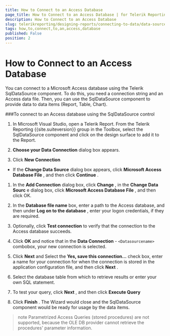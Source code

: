 ```yaml
---
title: How to Connect to an Access Database
page_title: How to Connect to an Access Database | for Telerik Reporting Documentation
description: How to Connect to an Access Database
slug: telerikreporting/designing-reports/connecting-to-data/data-source-components/sqldatasource-component/-how-to/how-to-connect-to-an-access-database
tags: how,to,connect,to,an,access,database
published: False
position: 2
---
```


# How to Connect to an Access Database



You can connect to a Microsoft Access database using the Telerik        SqlDataSource component. To do this, you need a connection string and an        Access data file. Then, you can use the SqlDataSource component to provide        data to data items (Report, Table, Chart).

###To connect to an Access database using the SqlDataSource control

1. In Microsoft Visual Studio, open a Telerik Report. From the              Telerik Reporting {{site.suiteversion}} group in the Toolbox, select the              SqlDataSource component and click on the design surface to add it              to the Report.

1. __Choose your Data Connection__  dialog box              appears.

1. Click __New Connection__ 

+ If the __Change Data Source__  dialog box appears, click 
            __Microsoft Access Database File__ , and then click __Continue__ .

1. In the __Add Connection__  dialog box,              click __Change__ , in the __Change Data Sourc__ e dialog box, click __Microsoft Access Database File__ , and             then click OK.

1. In the __Database file name__  box, enter a path to the Access database,             and then under __Log on to the database__ , enter your logon credentials,              if they are required.

1. Optionally, click __Test connection__  to              verify that the connection to the Access database succeeds.

1. Click __OK__  and notice that in the __Data Connection__  -              ```<Datasourcename>``` combobox, your new connection is selected.

1. Click __Next__  and Select the              __Yes, save this connection…__  check box,             enter a name for your connection for when the connection is stored in              the application configuration file, and then click __Next__ .

1. Select the database table from which to retrieve results or enter your own SQL              statement.

1. To test your query, click __Next__ , and then             click __Execute Query__ 

1. Click __Finish__ . The Wizard would close and the SqlDataSource              component would be ready for usage by the data items.

>note Parametrized Access Queries (stored procedures) are not supported, because  	the OLE DB provider cannot retrieve the procedures' parameter information.

